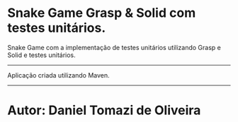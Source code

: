 # Snake Game Grasp & Solid com testes unitários.
Snake Game com a implementação de testes unitários utilizando Grasp e Solid e testes unitários.
*****************************************
Aplicação criada utilizando Maven.
*****************************************
# Autor: Daniel Tomazi de Oliveira
